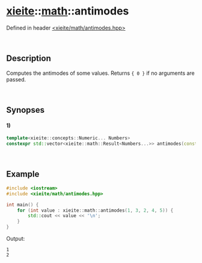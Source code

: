 # [xieite](../xieite.md)\:\:[math](../math.md)\:\:antimodes
Defined in header [<xieite/math/antimodes.hpp>](../../include/xieite/math/antimodes.hpp)

&nbsp;

## Description
Computes the antimodes of some values. Returns `{ 0 }` if no arguments are passed.

&nbsp;

## Synopses
#### 1)
```cpp
template<xieite::concepts::Numeric... Numbers>
constexpr std::vector<xieite::math::Result<Numbers...>> antimodes(const Numbers... values) noexcept;
```

&nbsp;

## Example
```cpp
#include <iostream>
#include <xieite/math/antimodes.hpp>

int main() {
    for (int value : xieite::math::antimodes(1, 3, 2, 4, 5)) {
        std::cout << value << '\n';
    }
}
```
Output:
```
1
2
```

